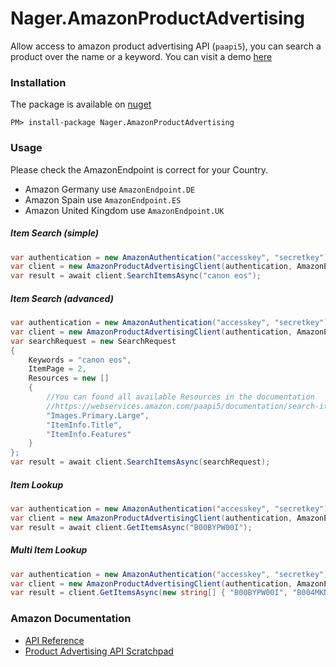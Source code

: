 # Nager.AmazonProductAdvertising
Allow access to amazon product advertising API (`paapi5`), you can search a product over the name or a keyword. You can visit a demo [here](https://shop.nager.at)


### Installation
The package is available on [nuget](https://www.nuget.org/packages/Nager.AmazonProductAdvertising)
```
PM> install-package Nager.AmazonProductAdvertising
```

### Usage

Please check the AmazonEndpoint is correct for your Country.
- Amazon Germany use `AmazonEndpoint.DE`
- Amazon Spain use `AmazonEndpoint.ES`
- Amazon United Kingdom use `AmazonEndpoint.UK`

##### Item Search (simple)
```cs
var authentication = new AmazonAuthentication("accesskey", "secretkey");
var client = new AmazonProductAdvertisingClient(authentication, AmazonEndpoint.US, "nager-20");
var result = await client.SearchItemsAsync("canon eos");
```

##### Item Search (advanced)
```cs
var authentication = new AmazonAuthentication("accesskey", "secretkey");
var client = new AmazonProductAdvertisingClient(authentication, AmazonEndpoint.US, "nager-20");
var searchRequest = new SearchRequest
{
    Keywords = "canon eos",
    ItemPage = 2,
    Resources = new []
    {
        //You can found all available Resources in the documentation
        //https://webservices.amazon.com/paapi5/documentation/search-items.html#resources-parameter
        "Images.Primary.Large",
        "ItemInfo.Title",
        "ItemInfo.Features"
    }
};
var result = await client.SearchItemsAsync(searchRequest);
```

##### Item Lookup
```cs
var authentication = new AmazonAuthentication("accesskey", "secretkey");
var client = new AmazonProductAdvertisingClient(authentication, AmazonEndpoint.US, "nager-20");
var result = await client.GetItemsAsync("B00BYPW00I");
```

##### Multi Item Lookup
```cs
var authentication = new AmazonAuthentication("accesskey", "secretkey");
var client = new AmazonProductAdvertisingClient(authentication, AmazonEndpoint.US, "nager-20");
var result = client.GetItemsAsync(new string[] { "B00BYPW00I", "B004MKNBJG" });
```

### Amazon Documentation
- [API Reference](https://webservices.amazon.com/paapi5/documentation/)
- [Product Advertising API Scratchpad](https://webservices.amazon.com/paapi5/documentation/play-around-using-scratchpad.html)

